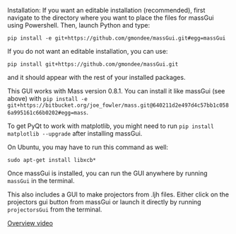 Installation: 
If you want an editable installation (recommended), first navigate to the directory where you want to place the files for massGui using Powershell. Then, launch Python and type:

`pip install -e git+https://github.com/gmondee/massGui.git#egg=massGui` 

If you do not want an editable installation, you can use: 

`pip install git+https://github.com/gmondee/massGui.git` 

and it should appear with the rest of your installed packages. 

This GUI works with Mass version 0.8.1. You can install it like massGui (see above) with ```pip install -e git+https://bitbucket.org/joe_fowler/mass.git@640211d2e497d4c57bb1c0586a995161c66b0202#egg=mass```.

To get PyQt to work with matplotlib, you might need to run ```pip install matplotlib --upgrade``` after installing massGui.

On Ubuntu, you may have to run this command as well:

```sudo apt-get install libxcb*```

Once massGui is installed, you can run the GUI anywhere by running `massGui` in the terminal. 

This also includes a GUI to make projectors from .ljh files. Either click on the projectors gui button from massGui or launch it directly by running `projectorsGui` from the terminal.

[Overview video](https://drive.google.com/file/d/1H3M8ON5Ni1A7ef0eLiWU-HRj-oOciqp7/preview)

